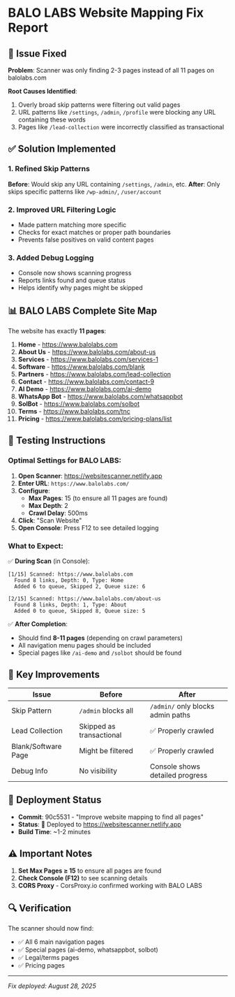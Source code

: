 # BALO LABS Website Mapping Fix Report

## 🔧 Issue Fixed

**Problem**: Scanner was only finding 2-3 pages instead of all 11 pages on balolabs.com

**Root Causes Identified**:
1. Overly broad skip patterns were filtering out valid pages
2. URL patterns like `/settings`, `/admin`, `/profile` were blocking any URL containing these words
3. Pages like `/lead-collection` were incorrectly classified as transactional

## ✅ Solution Implemented

### 1. Refined Skip Patterns
**Before**: Would skip any URL containing `/settings`, `/admin`, etc.
**After**: Only skips specific patterns like `/wp-admin/`, `/user/account`

### 2. Improved URL Filtering Logic
- Made pattern matching more specific
- Checks for exact matches or proper path boundaries
- Prevents false positives on valid content pages

### 3. Added Debug Logging
- Console now shows scanning progress
- Reports links found and queue status
- Helps identify why pages might be skipped

## 📊 BALO LABS Complete Site Map

The website has exactly **11 pages**:

1. **Home** - https://www.balolabs.com
2. **About Us** - https://www.balolabs.com/about-us
3. **Services** - https://www.balolabs.com/services-1
4. **Software** - https://www.balolabs.com/blank
5. **Partners** - https://www.balolabs.com/lead-collection
6. **Contact** - https://www.balolabs.com/contact-9
7. **AI Demo** - https://www.balolabs.com/ai-demo
8. **WhatsApp Bot** - https://www.balolabs.com/whatsappbot
9. **SolBot** - https://www.balolabs.com/solbot
10. **Terms** - https://www.balolabs.com/tnc
11. **Pricing** - https://www.balolabs.com/pricing-plans/list

## 🚀 Testing Instructions

### Optimal Settings for BALO LABS:

1. **Open Scanner**: https://websitescanner.netlify.app
2. **Enter URL**: `https://www.balolabs.com/`
3. **Configure**:
   - **Max Pages**: 15 (to ensure all 11 pages are found)
   - **Max Depth**: 2
   - **Crawl Delay**: 500ms
4. **Click**: "Scan Website"
5. **Open Console**: Press F12 to see detailed logging

### What to Expect:

✅ **During Scan** (in Console):
```
[1/15] Scanned: https://www.balolabs.com
  Found 8 links, Depth: 0, Type: Home
  Added 6 to queue, Skipped 2, Queue size: 6

[2/15] Scanned: https://www.balolabs.com/about-us
  Found 8 links, Depth: 1, Type: About
  Added 0 to queue, Skipped 8, Queue size: 5
```

✅ **After Completion**:
- Should find **8-11 pages** (depending on crawl parameters)
- All navigation menu pages should be included
- Special pages like `/ai-demo` and `/solbot` should be found

## 🎯 Key Improvements

| Issue | Before | After |
|-------|--------|-------|
| Skip Pattern | `/admin` blocks all | `/admin/` only blocks admin paths |
| Lead Collection | Skipped as transactional | ✅ Properly crawled |
| Blank/Software Page | Might be filtered | ✅ Properly crawled |
| Debug Info | No visibility | Console shows detailed progress |

## 📝 Deployment Status

- **Commit**: 90c5531 - "Improve website mapping to find all pages"
- **Status**: 🚀 Deployed to https://websitescanner.netlify.app
- **Build Time**: ~1-2 minutes

## ⚠️ Important Notes

1. **Set Max Pages ≥ 15** to ensure all pages are found
2. **Check Console (F12)** to see scanning details
3. **CORS Proxy** - CorsProxy.io confirmed working with BALO LABS

## 🔍 Verification

The scanner should now find:
- ✅ All 6 main navigation pages
- ✅ Special pages (ai-demo, whatsappbot, solbot)
- ✅ Legal/terms pages
- ✅ Pricing pages

---
*Fix deployed: August 28, 2025*